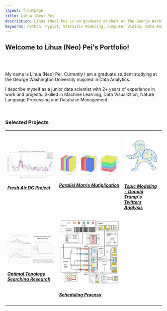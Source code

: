 ```yaml
---
layout: frontpage
title: Lihua (Neo) Pei
description: Lihua (Neo) Pei is an graduate student at The George Washington University majored in Data Analytics.
keywords: Python, Pyplot, Statistic Modeling, Computer Vision, Data Analytics, and Mashine Learning.
---
```


## <a name="Welcome to Lihua (Neo) Pei's Portfolio!"></a>Welcome to Lihua (Neo) Pei's Portfolio!

<br>
<br>

<p align = "left">
My name is Lihua (Neo) Pei. Currently I am a graduate student studying at the George Washington University majored in Data Analytics.
</p>

<p align = "left">
I describe myself as a junior data scientist with 2+ years of experience in work and projects.
Skilled in Machine Learning, Data Visualiztion, Nature Language Processing and Database Management.
</p>




<br>

### <a name="Selected Projects"></a> Selected Projects



<table class="wide">
<tr>

  <td class="left">
    <a href="https://LihuaPeiNeo.github.io/Fresh_Air_DC/README.md">
      <img src="https://github.com/LihuaPeiNeo/LihuaPeiNeo.github.io/blob/master/Fresh_Air_DC/Air_1.png" alt="Fresh Air DC" title="Fresh Air DC"/>
      <h5>Fresh Air DC Project</h5>
    </a>
  </td>
  
  <td class="left">
    <a href="https://LihuaPeiNeo.github.io/Matrix_Paper/PMM_Represent">
      <img src="Matrix_Paper/3DAlg.jpg" alt="Parallel Matrix Mutiplication" title="PMM"/>
      <h5>Parallel Matrix Mutiplication</h5>
    </a>
  </td>


  <td class="right">
    <a href="https://github.com/LihuaPeiNeo/LihuaPeiNeo.github.io/blob/master/final_project/Trump.pdf">
        <img src="final_project/Trump_cloud.png" alt="Topic Modeling" />
        <h5>Topic Modeling - Donald Trump's Twitters Analysis</h5>
    </a>
  </td>


</tr>
<tr>
  <td class="left">
    <a href="https://LihuaPeiNeo.github.io/Topology/Topology_Repersent">
        <img src="Topology/methods_group1.png" alt="Optimal Topology Searching Research"/>
        <h5>Optimal Topology Searching Research</h5>
    </a>
  </td>
  <td class="right">
    <a href="https://LihuaPeiNeo.github.io/Scheduling_Process/SP_Represent">
        <img src="Scheduling_Process/Scheduling_Process.png" alt="Computer Coin Develop" title="Scheduling Proess"/>
        <h5>Scheduling Process</h5>
    </a>
    
  </td>





</tr>
</table>

<!--
<div class="navbar">
  <div class="navbar-inner">
      <ul class="nav">
          <li><a href="https://bsharvey.github.io">see more figures</a></li>
      </ul>
  </div>
</div>
-->
